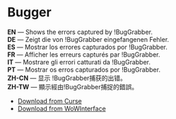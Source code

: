 Bugger
=========

**EN** — Shows the errors captured by !BugGrabber.  
**DE** — Zeigt die von !BugGrabber eingefangenen Fehler.  
**ES** — Mostrar los errores capturados por !BugGrabber.  
**FR** — Afficher les erreurs capturés par !BugGrabber.  
**IT** — Mostrare gli errori catturati da !BugGrabber.  
**PT** — Mostrar os erros capturados por !BugGrabber.  
**ZH-CN** — 显示 !BugGrabber捕获的出错。  
**ZH-TW** — 顯示經由!BugGrabber捕捉的錯誤。

* [Download from Curse](http://www.curse.com/addons/wow/bugger)
* [Download from WoWInterface](http://www.wowinterface.com/downloads/info23144-Bugger.html)
